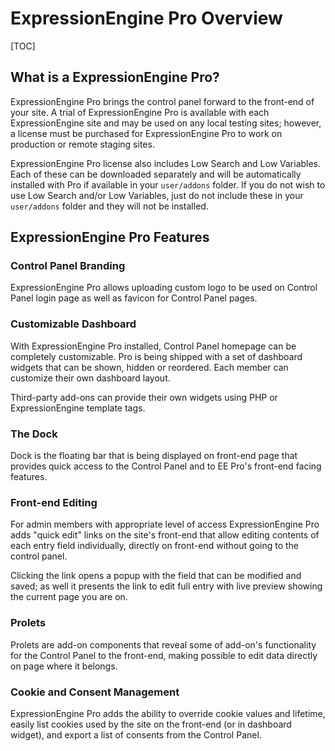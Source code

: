 <!--
    This source file is part of the open source project
    ExpressionEngine User Guide (https://github.com/ExpressionEngine/ExpressionEngine-User-Guide)

    @link      https://expressionengine.com/
    @copyright Copyright (c) 2003-2021, Packet Tide, LLC (https://packettide.com)
    @license   https://expressionengine.com/license Licensed under Apache License, Version 2.0
-->

# ExpressionEngine Pro Overview

[TOC]

## What is a ExpressionEngine Pro?

ExpressionEngine Pro brings the control panel forward to the front-end of your site. A trial of ExpressionEngine Pro is available with each ExpressionEngine site and may be used on any local testing sites; however, a license must be purchased for ExpressionEngine Pro to work on production or remote staging sites.

ExpressionEngine Pro license also includes Low Search and Low Variables. Each of these can be downloaded separately and will be automatically installed with Pro if available in your `user/addons` folder. If you do not wish to use Low Search and/or Low Variables, just do not include these in your `user/addons` folder and they will not be installed.

## ExpressionEngine Pro Features

### Control Panel Branding

ExpressionEngine Pro allows uploading custom logo to be used on Control Panel login page as well as favicon for Control Panel pages.

### Customizable Dashboard

With ExpressionEngine Pro installed, Control Panel homepage can be completely customizable. Pro is being shipped with a set of dashboard widgets that can be shown, hidden or reordered. Each member can customize their own dashboard layout.

Third-party add-ons can provide their own widgets using PHP or ExpressionEngine template tags.

### The Dock

Dock is the floating bar that is being displayed on front-end page that provides quick access to the Control Panel and to EE Pro's front-end facing features.

### Front-end Editing

For admin members with appropriate level of access ExpressionEngine Pro adds "quick edit" links on the site's front-end that allow editing contents of each entry field individually, directly on front-end without going to the control panel.

Clicking the link opens a popup with the field that can be modified and saved; as well it presents the link to edit full entry with live preview showing the current page you are on.

### Prolets

Prolets are add-on components that reveal some of add-on's functionality for the Control Panel to the front-end, making possible to edit data directly on page where it belongs.

### Cookie and Consent Management

ExpressionEngine Pro adds the ability to override cookie values and lifetime, easily list cookies used by the site on the front-end (or in dashboard widget), and export a list of consents from the Control Panel.